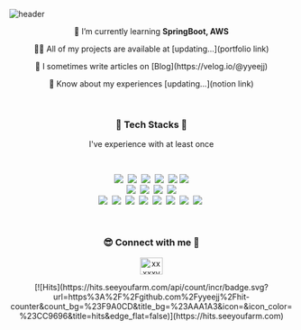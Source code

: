 <!--
**yyeejj/yyeejj** is a ✨ _special_ ✨ repository because its `README.md` (this file) appears on your GitHub profile.

Here are some ideas to get you started:

- 🔭 I’m currently working on ...
- 🌱 I’m currently learning ...
- 👯 I’m looking to collaborate on ...
- 🤔 I’m looking for help with ...
- 💬 Ask me about ...
- 📫 How to reach me: ...
- 😄 Pronouns: ...
- ⚡ Fun fact: ...
-->
![header](https://capsule-render.vercel.app/api?type=waving&color=timeAuto&height=250&section=header&text=YoungeunJin&fontSize=70)
<br/>
<p align="center">🌱 I’m currently learning <b>SpringBoot, AWS</b></p>
<p align="center">👩‍💻 All of my projects are available at [updating...](portfolio link)</p>
<p align="center">📝 I sometimes write articles on [Blog](https://velog.io/@yyeejj)</p> 
<p align="center">📄 Know about my experiences [updating...](notion link)</p>
<br/>
<h3 align="center">🐝 Tech Stacks 🐝</h3>
<p align="center">I've experience with at least once</p>
<br/>
<p align="center">
    <img src="https://img.shields.io/badge/Java-orange?style=flat-square&logo=Java&logoColor=white"/></a>&nbsp
    <img src="https://img.shields.io/badge/Python-3776AB?style=flat-square&logo=Python&logoColor=white"/></a>&nbsp
    <img src="https://img.shields.io/badge/C-A8B9CC?style=flat-square&logo=C&logoColor=white"/></a>&nbsp
    <img src="https://img.shields.io/badge/C++-00599C?style=flat-square&logo=C%2B%2B&logoColor=white"/></a>&nbsp
    <img src="https://img.shields.io/badge/Javascript-F7DF1E?style=flat-square&logo=JavaScript&logoColor=white"/></a>
    <img src="https://img.shields.io/badge/Css3-1572B6?style=flat-square&logo=CSS3&logoColor=white"/></a>
    <br/>
    <img src="https://img.shields.io/badge/SpringBoot-6DB33F?style=flat-square&logo=SpringBoot&logoColor=white"/></a>&nbsp
    <img src="https://img.shields.io/badge/Django-092E20?style=flat-square&logo=Django&logoColor=white"/></a>&nbsp
    <img src="https://img.shields.io/badge/Vue.js-4FC08D?style=flat-square&logo=Vue%2Ejs&logoColor=white"/></a>&nbsp
    <img src="https://img.shields.io/badge/Node.js-339933?style=flat-square&logo=Node%2Ejs&logoColor=white"/></a>
    <br/>
    <img src="https://img.shields.io/badge/Oracle-F80000?style=flat-square&logo=Oracle&logoColor=white"/></a>&nbsp
    <img src="https://img.shields.io/badge/MySql-4479A1?style=flat-square&logo=MySql&logoColor=white"/></a>&nbsp
    <img src="https://img.shields.io/badge/PostgreSql-4169E1?style=flat-square&logo=PostgreSql&logoColor=white"/></a>&nbsp
    <img src="https://img.shields.io/badge/Redis-DC382D?style=flat-square&logo=Redis&logoColor=white"/></a>&nbsp
    <img src="https://img.shields.io/badge/ApacheKafka-231F20?style=flat-square&logo=Apache%20Kafka&logoColor=white"/></a>&nbsp
    <img src="https://img.shields.io/badge/AWS-FF9900?style=flat-square&logo=AmazonAws&logoColor=white"/></a>&nbsp
    <img src="https://img.shields.io/badge/github-181717?style=flat-square&logo=github&logoColor=white"/></a>&nbsp
    <img src="https://img.shields.io/badge/gitlab-FC6D26?style=flat-square&logo=gitlab&logoColor=white"/></a>&nbsp
</p>
<br/>

<h3 align="center">😎 Connect with me 👏</h3>
<p align="center">
  <a href="https://twitter.com/xxxxxyye" target="blank"><img align="center" src="https://raw.githubusercontent.com/rahuldkjain/github-profile-readme-generator/master/src/images/icons/Social/twitter.svg" alt="xxxxxyye" height="30" width="40" /></a>
</p>

<div style="text-align: center;">
  [![Hits](https://hits.seeyoufarm.com/api/count/incr/badge.svg?url=https%3A%2F%2Fgithub.com%2Fyyeejj%2Fhit-counter&count_bg=%23F9A0CD&title_bg=%23AAA1A3&icon=&icon_color=%23CC9696&title=hits&edge_flat=false)](https://hits.seeyoufarm.com)
</div>
